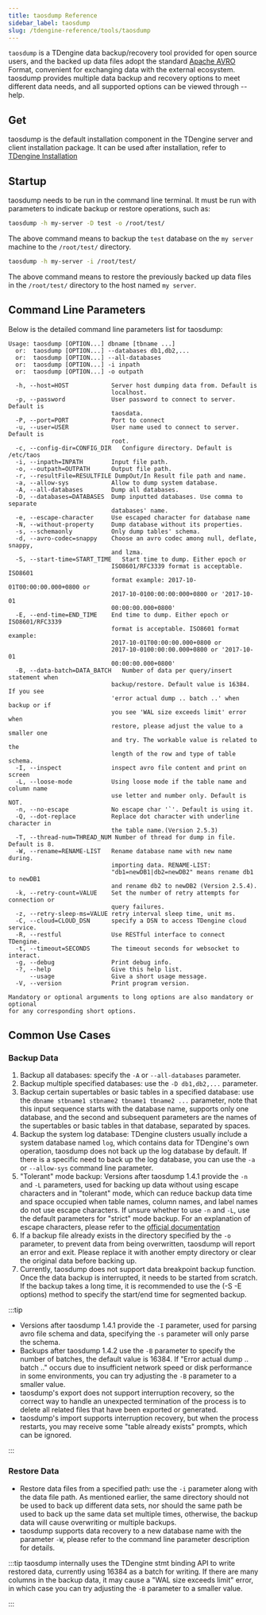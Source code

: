 ```yaml
---
title: taosdump Reference
sidebar_label: taosdump
slug: /tdengine-reference/tools/taosdump
---
```


`taosdump` is a TDengine data backup/recovery tool provided for open source users, and the backed up data files adopt the standard [Apache AVRO](https://avro.apache.org/)
  Format, convenient for exchanging data with the external ecosystem.  
 taosdump provides multiple data backup and recovery options to meet different data needs, and all supported options can be viewed through --help.

## Get

taosdump is the default installation component in the TDengine server and client installation package. It can be used after installation, refer to [TDengine Installation](../../../get-started/)

## Startup

taosdump needs to be run in the command line terminal. It must be run with parameters to indicate backup or restore operations, such as:
``` bash
taosdump -h my-server -D test -o /root/test/
```
The above command means to backup the `test` database on the `my server` machine to the `/root/test/` directory.

``` bash
taosdump -h my-server -i /root/test/
```
The above command means to restore the previously backed up data files in the `/root/test/` directory to the host named `my server`.

## Command Line Parameters

Below is the detailed command line parameters list for taosdump:

```text
Usage: taosdump [OPTION...] dbname [tbname ...]
  or:  taosdump [OPTION...] --databases db1,db2,...
  or:  taosdump [OPTION...] --all-databases
  or:  taosdump [OPTION...] -i inpath
  or:  taosdump [OPTION...] -o outpath

  -h, --host=HOST            Server host dumping data from. Default is
                             localhost.
  -p, --password             User password to connect to server. Default is
                             taosdata.
  -P, --port=PORT            Port to connect
  -u, --user=USER            User name used to connect to server. Default is
                             root.
  -c, --config-dir=CONFIG_DIR   Configure directory. Default is /etc/taos
  -i, --inpath=INPATH        Input file path.
  -o, --outpath=OUTPATH      Output file path.
  -r, --resultFile=RESULTFILE DumpOut/In Result file path and name.
  -a, --allow-sys            Allow to dump system database.
  -A, --all-databases        Dump all databases.
  -D, --databases=DATABASES  Dump inputted databases. Use comma to separate
                             databases' name.
  -e, --escape-character     Use escaped character for database name
  -N, --without-property     Dump database without its properties.
  -s, --schemaonly           Only dump tables' schema.
  -d, --avro-codec=snappy    Choose an avro codec among null, deflate, snappy,
                             and lzma.
  -S, --start-time=START_TIME   Start time to dump. Either epoch or
                             ISO8601/RFC3339 format is acceptable. ISO8601
                             format example: 2017-10-01T00:00:00.000+0800 or
                             2017-10-0100:00:00:000+0800 or '2017-10-01
                             00:00:00.000+0800'
  -E, --end-time=END_TIME    End time to dump. Either epoch or ISO8601/RFC3339
                             format is acceptable. ISO8601 format example:
                             2017-10-01T00:00:00.000+0800 or
                             2017-10-0100:00:00.000+0800 or '2017-10-01
                             00:00:00.000+0800'
  -B, --data-batch=DATA_BATCH   Number of data per query/insert statement when
                             backup/restore. Default value is 16384. If you see
                             'error actual dump .. batch ..' when backup or if
                             you see 'WAL size exceeds limit' error when
                             restore, please adjust the value to a smaller one
                             and try. The workable value is related to the
                             length of the row and type of table schema.
  -I, --inspect              inspect avro file content and print on screen
  -L, --loose-mode           Using loose mode if the table name and column name
                             use letter and number only. Default is NOT.
  -n, --no-escape            No escape char '`'. Default is using it.
  -Q, --dot-replace          Replace dot character with underline character in
                             the table name.(Version 2.5.3)
  -T, --thread-num=THREAD_NUM Number of thread for dump in file. Default is 8.
  -W, --rename=RENAME-LIST   Rename database name with new name during.
                             importing data. RENAME-LIST: 
                             "db1=newDB1|db2=newDB2" means rename db1 to newDB1
                             and rename db2 to newDB2 (Version 2.5.4).
  -k, --retry-count=VALUE    Set the number of retry attempts for connection or
                             query failures.
  -z, --retry-sleep-ms=VALUE retry interval sleep time, unit ms.
  -C, --cloud=CLOUD_DSN      specify a DSN to access TDengine cloud service.
  -R, --restful              Use RESTful interface to connect TDengine.
  -t, --timeout=SECONDS      The timeout seconds for websocket to interact.
  -g, --debug                Print debug info.
  -?, --help                 Give this help list.
      --usage                Give a short usage message.
  -V, --version              Print program version.

Mandatory or optional arguments to long options are also mandatory or optional
for any corresponding short options.
```

## Common Use Cases

### Backup Data

1. Backup all databases: specify the `-A` or `--all-databases` parameter.
2. Backup multiple specified databases: use the `-D db1,db2,...` parameter.
3. Backup certain supertables or basic tables in a specified database: use the `dbname stbname1 stbname2 tbname1 tbname2 ...` parameter, note that this input sequence starts with the database name, supports only one database, and the second and subsequent parameters are the names of the supertables or basic tables in that database, separated by spaces.
4. Backup the system log database: TDengine clusters usually include a system database named `log`, which contains data for TDengine's own operation, taosdump does not back up the log database by default. If there is a specific need to back up the log database, you can use the `-a` or `--allow-sys` command line parameter.
5. "Tolerant" mode backup: Versions after taosdump 1.4.1 provide the `-n` and `-L` parameters, used for backing up data without using escape characters and in "tolerant" mode, which can reduce backup data time and space occupied when table names, column names, and label names do not use escape characters. If unsure whether to use `-n` and `-L`, use the default parameters for "strict" mode backup. For an explanation of escape characters, please refer to the [official documentation](../../sql-manual/escape-characters/)
6. If a backup file already exists in the directory specified by the `-o` parameter, to prevent data from being overwritten, taosdump will report an error and exit. Please replace it with another empty directory or clear the original data before backing up.
7. Currently, taosdump does not support data breakpoint backup function. Once the data backup is interrupted, it needs to be started from scratch.
 If the backup takes a long time, it is recommended to use the (-S -E options) method to specify the start/end time for segmented backup.

:::tip

- Versions after taosdump 1.4.1 provide the `-I` parameter, used for parsing avro file schema and data, specifying the `-s` parameter will only parse the schema.
- Backups after taosdump 1.4.2 use the `-B` parameter to specify the number of batches, the default value is 16384. If "Error actual dump .. batch .." occurs due to insufficient network speed or disk performance in some environments, you can try adjusting the `-B` parameter to a smaller value.
- taosdump's export does not support interruption recovery, so the correct way to handle an unexpected termination of the process is to delete all related files that have been exported or generated.
- taosdump's import supports interruption recovery, but when the process restarts, you may receive some "table already exists" prompts, which can be ignored.

:::

### Restore Data

- Restore data files from a specified path: use the `-i` parameter along with the data file path. As mentioned earlier, the same directory should not be used to back up different data sets, nor should the same path be used to back up the same data set multiple times, otherwise, the backup data will cause overwriting or multiple backups.
- taosdump supports data recovery to a new database name with the parameter `-W`, please refer to the command line parameter description for details.

:::tip
taosdump internally uses the TDengine stmt binding API to write restored data, currently using 16384 as a batch for writing. If there are many columns in the backup data, it may cause a "WAL size exceeds limit" error, in which case you can try adjusting the `-B` parameter to a smaller value.

:::
